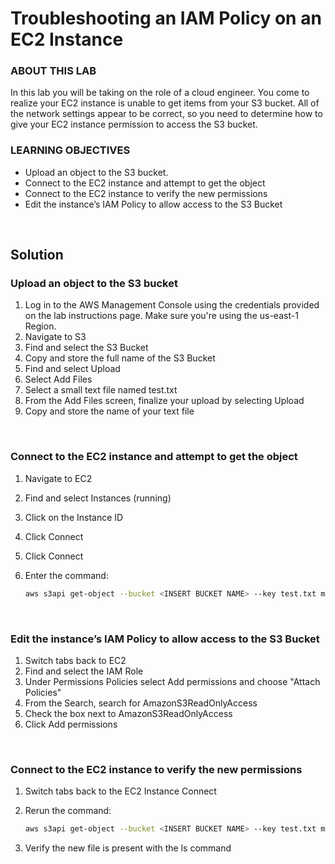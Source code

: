 # Troubleshooting an IAM Policy on an EC2 Instance

### ABOUT THIS LAB
In this lab you will be taking on the role of a cloud engineer. You come to realize your EC2 instance is unable to get items from your S3 bucket. All of the network settings appear to be correct, so you need to determine how to give your EC2 instance permission to access the S3 bucket.

### LEARNING OBJECTIVES
- Upload an object to the S3 bucket.
- Connect to the EC2 instance and attempt to get the object
- Connect to the EC2 instance to verify the new permissions
- Edit the instance’s IAM Policy to allow access to the S3 Bucket

<br>

## Solution
### Upload an object to the S3 bucket
1. Log in to the AWS Management Console using the credentials provided on the lab instructions page. Make sure you're using the us-east-1 Region.
2. Navigate to S3
3. Find and select the S3 Bucket
4. Copy and store the full name of the S3 Bucket
5. Find and select Upload
6. Select Add Files
7. Select a small text file named test.txt
8. From the Add Files screen, finalize your upload by selecting Upload
9. Copy and store the name of your text file

<br>

### Connect to the EC2 instance and attempt to get the object
1. Navigate to EC2
2. Find and select Instances (running)
3. Click on the Instance ID
4. Click Connect
5. Click Connect
6. Enter the command:

    ```sh
    aws s3api get-object --bucket <INSERT BUCKET NAME> --key test.txt my-test.txt
    ```

<br>

### Edit the instance’s IAM Policy to allow access to the S3 Bucket
1. Switch tabs back to EC2
2. Find and select the IAM Role
3. Under Permissions Policies select Add permissions and choose "Attach Policies"
4. From the Search, search for AmazonS3ReadOnlyAccess
5. Check the box next to AmazonS3ReadOnlyAccess
6. Click Add permissions

<br>

### Connect to the EC2 instance to verify the new permissions
1. Switch tabs back to the EC2 Instance Connect
2. Rerun the command:

    ```bash
    aws s3api get-object --bucket <INSERT BUCKET NAME> --key test.txt my-test.txt
    ```
3. Verify the new file is present with the ls command